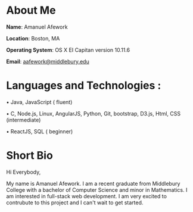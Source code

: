 
# About Me

**Name**: Amanuel Afework

**Location**: Boston, MA

**Operating System**: OS X EI Capitan version 10.11.6

**Email**: aafework@middlebury.edu




   # Languages   and   Technologies :
   
•     Java,   JavaScript   ( fluent)

•    C,   Node.js,   Linux,   AngularJS,   Python,   Git,   bootstrap,   D3.js,   Html,   CSS   (intermediate)

•    ReactJS,   SQL   ( beginner)


# Short Bio

Hi Everybody,

My name is Amanuel Afework.  I am a recent graduate from Middlebury College with a bachelor of Computer Science  and minor in
Mathematics. I am interested in full-stack web development. I am very excited to contrubute  to this project and I can't wait to get started.

